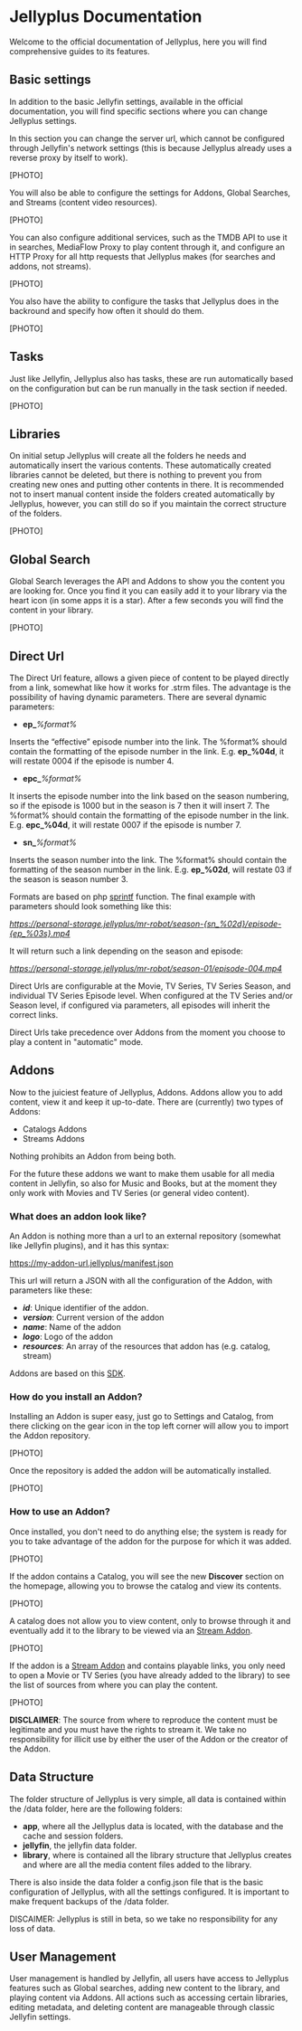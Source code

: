 # Jellyplus Documentation

Welcome to the official documentation of Jellyplus, here you will find comprehensive guides to its features.

## Basic settings

In addition to the basic Jellyfin settings, available in the official documentation, you will find specific sections where you can change Jellyplus settings.

In this section you can change the server url, which cannot be configured through Jellyfin's network settings (this is because Jellyplus already uses a reverse proxy by itself to work).

[PHOTO]

You will also be able to configure the settings for Addons, Global Searches, and Streams (content video resources). 

[PHOTO]

You can also configure additional services, such as the TMDB API to use it in searches, MediaFlow Proxy to play content through it, and configure an HTTP Proxy for all http requests that Jellyplus makes (for searches and addons, not streams).

[PHOTO]

You also have the ability to configure the tasks that Jellyplus does in the backround and specify how often it should do them.

[PHOTO]

## Tasks

Just like Jellyfin, Jellyplus also has tasks, these are run automatically based on the configuration but can be run manually in the task section if needed.

[PHOTO]


## Libraries

On initial setup Jellyplus will create all the folders he needs and automatically insert the various contents. These automatically created libraries cannot be deleted, but there is nothing to prevent you from creating new ones and putting other contents in there. It is recommended not to insert manual content inside the folders created automatically by Jellyplus, however, you can still do so if you maintain the correct structure of the folders.

[PHOTO]

## Global Search

Global Search leverages the API and Addons to show you the content you are looking for. Once you find it you can easily add it to your library via the heart icon (in some apps it is a star). After a few seconds you will find the content in your library.

[PHOTO]

## Direct Url

The Direct Url feature, allows a given piece of content to be played directly from a link, somewhat like how it works for .strm files. The advantage is the possibility of having dynamic parameters. There are several dynamic parameters:

- **ep_***%format%*

Inserts the “effective” episode number into the link. The %format% should contain the formatting of the episode number in the link. E.g. **ep_%04d**, it will restate 0004 if the episode is number 4.

- **epc_***%format%*

It inserts the episode number into the link based on the season numbering, so if the episode is 1000 but in the season is 7 then it will insert 7. The %format% should contain the formatting of the episode number in the link. E.g. **epc_%04d**, it will restate 0007 if the episode is number 7.

- **sn_***%format%*

Inserts the season number into the link. The %format% should contain the formatting of the season number in the link. E.g. **ep_%02d**, will restate 03 if the season is season number 3.

Formats are based on php [sprintf](https://www.php.net/manual/en/function.sprintf.php) function.
The final example with parameters should look something like this:

*https://personal-storage.jellyplus/mr-robot/season-{sn_%02d}/episode-{ep_%03s}.mp4*

It will return such a link depending on the season and episode:

*https://personal-storage.jellyplus/mr-robot/season-01/episode-004.mp4*

Direct Urls are configurable at the Movie, TV Series, TV Series Season, and individual TV Series Episode level. When configured at the TV Series and/or Season level, if configured via parameters, all episodes will inherit the correct links.

Direct Urls take precedence over Addons from the moment you choose to play a content in "automatic" mode.

## Addons

Now to the juiciest feature of Jellyplus, Addons. Addons allow you to add content, view it and keep it up-to-date. There are (currently) two types of Addons:

- Catalogs Addons
- Streams Addons

Nothing prohibits an Addon from being both.

For the future these addons we want to make them usable for all media content in Jellyfin, so also for Music and Books, but at the moment they only work with Movies and TV Series (or general video content).

### What does an addon look like?
An Addon is nothing more than a url to an external repository (somewhat like Jellyfin plugins), and it has this syntax:

https://my-addon-url.jellyplus/manifest.json

This url will return a JSON with all the configuration of the Addon, with parameters like these:

- ***id***: Unique identifier of the addon.
- ***version***: Current version of the addon
- ***name***: Name of the addon
- ***logo***: Logo of the addon
- ***resources***: An array of the resources that addon has (e.g. catalog, stream)

Addons are based on this [SDK](https://github.com/Stremio/stremio-addon-sdk).

### How do you install an Addon?

Installing an Addon is super easy, just go to Settings and Catalog, from there clicking on the gear icon in the top left corner will allow you to import the Addon repository.

[PHOTO]

Once the repository is added the addon will be automatically installed.

[PHOTO]


### How to use an Addon?

Once installed, you don't need to do anything else; the system is ready for you to take advantage of the addon for the purpose for which it was added.

[PHOTO]

If the addon contains a Catalog, you will see the new **Discover** section on the homepage, allowing you to browse the catalog and view its contents.

[PHOTO]

A catalog does not allow you to view content, only to browse through it and eventually add it to the library to be viewed via an <u>Stream Addon</u>.

[PHOTO]

If the addon is a <u>Stream Addon</u> and contains playable links, you only need to open a Movie or TV Series (you have already added to the library) to see the list of sources from where you can play the content.

[PHOTO]

**DISCLAIMER**: The source from where to reproduce the content must be legitimate and you must have the rights to stream it. We take no responsibility for illicit use by either the user of the Addon or the creator of the Addon.


## Data Structure

The folder structure of Jellyplus is very simple, all data is contained within the /data folder, here are the following folders:

- **app**, where all the Jellyplus data is located, with the database and the cache and session folders.
- **jellyfin**, the jellyfin data folder.
- **library**, where is contained all the library structure that Jellyplus creates and where are all the media content files added to the library.

There is also inside the data folder a config.json file that is the basic configuration of Jellyplus, with all the settings configured.
It is important to make frequent backups of the /data folder.

DISCAIMER: Jellyplus is still in beta, so we take no responsibility for any loss of data.

## User Management

User management is handled by Jellyfin, all users have access to Jellyplus features such as Global searches, adding new content to the library, and playing content via Addons. All actions such as accessing certain libraries, editing metadata, and deleting content are manageable through classic Jellyfin settings.

